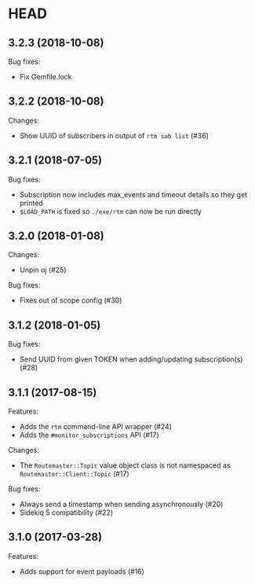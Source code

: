 # HEAD

## 3.2.3 (2018-10-08)

Bug fixes:

- Fix Gemfile.lock

## 3.2.2 (2018-10-08)

Changes:

- Show UUID of subscribers in output of `rtm sub list` (#36)

## 3.2.1 (2018-07-05)

Bug fixes:

- Subscription now includes max_events and timeout details so they
  get printed
- `$LOAD_PATH` is fixed so `./exe/rtm` can now be run directly

## 3.2.0 (2018-01-08)

Changes:

-  Unpin oj (#25)

Bug fixes:

- Fixes out of scope config (#30)

## 3.1.2 (2018-01-05)

Bug fixes:

- Send UUID from given TOKEN when adding/updating subscription(s) (#28)

## 3.1.1 (2017-08-15)

Features:

- Adds the `rtm` command-line API wrapper (#24)
- Adds the `#monitor_subscriptions` API (#17)

Changes:

- The `Routemaster::Topic` value object class is not namespaced as
  `Routemaster::Client::Topic` (#17)

Bug fixes:

- Always send a timestamp when sending asynchronously (#20)
- Sidekiq 5 compatibility (#22)

## 3.1.0 (2017-03-28)

Features:

- Adds support for event payloads (#16)
